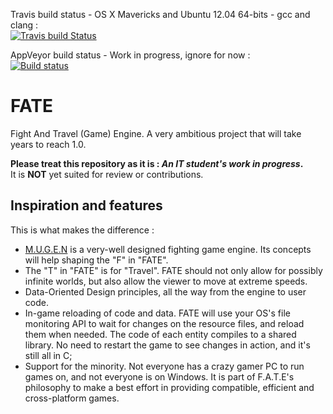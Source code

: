 Travis build status - OS X Mavericks and Ubuntu 12.04 64-bits - gcc and clang :  
[![Travis build Status](https://travis-ci.org/yoanlcq/FATE.png?branch=master)](https://travis-ci.org/yoanlcq/FATE)
  
AppVeyor build status - Work in progress, ignore for now :  
[![Build status](https://ci.appveyor.com/api/projects/status/ca669xiyxll64vec?svg=true)](https://ci.appveyor.com/project/yoanlcq/fate)


# FATE
Fight And Travel (Game) Engine. A very ambitious project that will take years to reach 1.0.
  
**Please treat this repository as it is : _An IT student's work in progress_.**  
It is **NOT** yet suited for review or contributions.  

## Inspiration and features
This is what makes the difference :
- [M.U.G.E.N](https://en.wikipedia.org/wiki/M.U.G.E.N) is a very-well designed fighting game engine. Its concepts will help shaping the "F" in "FATE".
- The "T" in "FATE" is for "Travel". FATE should not only allow for possibly infinite worlds, but also allow the viewer to move at extreme speeds.
- Data-Oriented Design principles, all the way from the engine to user code.
- In-game reloading of code and data. FATE will use your OS's file monitoring API to wait for changes on the resource files, and reload them when needed. The code of each entity compiles to a shared library. No need to restart the game to see changes in action, and it's still all in C;
- Support for the minority. Not everyone has a crazy gamer PC to run games on, and not everyone is on Windows. It is part of F.A.T.E's philosophy to make a best effort in providing compatible, efficient and cross-platform games.
